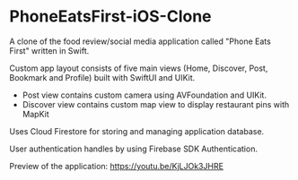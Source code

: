 # PhoneEatsFirst-iOS-Clone
A clone of the food review/social media application called "Phone Eats First" written in Swift.

Custom app layout consists of five main views (Home, Discover, Post, Bookmark and Profile) built with SwiftUI and UIKit.
  + Post view contains custom camera using AVFoundation and UIKit.
  + Discover view contains custom map view to display restaurant pins with MapKit

Uses Cloud Firestore for storing and managing application database.

User authentication handles by using Firebase SDK Authentication.

Preview of the application:
https://youtu.be/KjLJOk3JHRE
